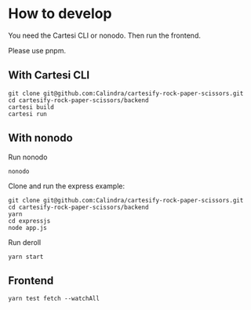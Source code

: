 # How to develop

You need the Cartesi CLI or nonodo. Then run the frontend.

Please use pnpm.

## With Cartesi CLI

```shell
git clone git@github.com:Calindra/cartesify-rock-paper-scissors.git
cd cartesify-rock-paper-scissors/backend
cartesi build
cartesi run
```

## With nonodo
Run nonodo
```shell
nonodo
```

Clone and run the express example:
```shell
git clone git@github.com:Calindra/cartesify-rock-paper-scissors.git
cd cartesify-rock-paper-scissors/backend
yarn
cd expressjs
node app.js
```

Run deroll

```shell
yarn start
```

## Frontend

```shell
yarn test fetch --watchAll
```
